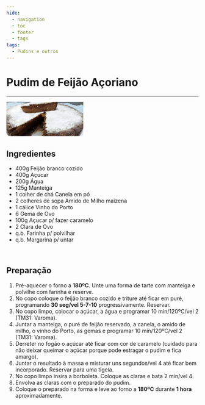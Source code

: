 ```yaml
---
hide:
  - navigation
  - toc
  - footer
  - tags
tags:
  - Pudins e outros
---
```


# Pudim de Feijão Açoriano

<hr>

<img src="images/Pudim_Feijao_Acoreano.png" width=40% height=40%>

<br>


## **Ingredientes**

* 400g Feijão branco cozido
* 400g Açucar
* 200g Água
* 125g Manteiga
* 1 colher de chá Canela em pó
* 2 colheres de sopa Amido de Milho maizena
* 1 cálice Vinho do Porto
* 6 Gema de Ovo
* 100g Açucar p/ fazer caramelo
* 2 Clara de Ovo
* q.b. Farinha p/ polvilhar
* q.b. Margarina p/ untar

<br>

## **Preparação**

1. Pré-aquecer o forno a **180ºC**. Unte uma forma de tarte com manteiga e polvilhe com farinha e reserve.
2. No copo coloque o feijão branco cozido e triture até ficar em puré, programando **30 seg/vel 5-7-10** progressivamente. Reservar.
3. No copo limpo, colocar o açúcar, a água e programar 10 min/120ºC/vel 2 (TM31: Varoma).
4. Juntar a manteiga, o puré de feijão reservado, a canela, o amido de milho, o vinho do Porto, as gemas e programar 10 min/120ºC/vel 2 (TM31: Varoma).
5. Derreter no fogão o açúcar até ficar com cor de caramelo (cuidado para não deixar queimar o açúcar porque pode estragar o pudim e fica amargo).
6. Juntar o resultado à massa e misturar uns segundos/vel 4 até ficar bem incorporado. Reservar para uma tigela.
7. No copo limpo insira a borboleta. Coloque as claras e bata 2 min/vel 4.
8. Envolva as claras com o preparado do pudim.
9. Coloque o preparado na forma e leve ao forno a **180ºC** durante **1 hora** aproximadamente.

<br>
